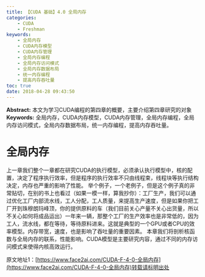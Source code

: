 ```yaml
---
title: 【CUDA 基础】4.0 全局内存
categories:
    - CUDA
    - Freshman
keywords:
    - 全局内存
    - CUDA内存模型
    - CUDA内存管理
    - 全局内存编程
    - 全局内存访问模式
    - 全局内存数据布局
    - 统一内存编程
    - 提高内存吞吐量
toc: true
date: 2018-04-28 09:43:50
---
```


**Abstract:** 本文为学习CUDA编程的第四章的概要，主要介绍第四章研究的对象
**Keywords:** 全局内存，CUDA内存模型，CUDA内存管理，全局内存编程，全局内存访问模式，全局内存数据布局，统一内存编程，提高内存吞吐量。

<!--more-->
# 全局内存
上一章我们整个一章都在研究CUDA的执行模型，必须承认执行模型中，核的配置，决定了程序执行效率，但是程序的执行效率不只由线程束，线程块等执行结构决定，内存也严重的影响了性能。
举个例子，一个老例子，但是这个例子真的非常贴切，在别的书上也看过（如果一模一样，算我抄你）：工厂生产，我们可以通过优化工厂内部流水线，工人分配，工人质量，来提高生产速度，但是如果你把工厂开到珠穆朗玛峰顶，你的提供原料的车（我们目前关心产量不关心出货量，所以不关心如何将成品运出）一年来一辆，那整个工厂的生产效率也是非常低的，因为工人，流水线，都在等待，等待原料进来。这就是典型的一个GPU或者CPU的效率模型。内存带宽，速度，也是影响了吞吐量的重要因素。
本章我们将剖析核函数与全局内存的联系，性能影响。CUDA模型是主要研究内容，通过不同的内存访问模式来使得内核高效运行。





原文地址1：[https://www.face2ai.com/CUDA-F-4-0-全局内存](https://www.face2ai.com/CUDA-F-4-0-全局内存)转载请标明出处
